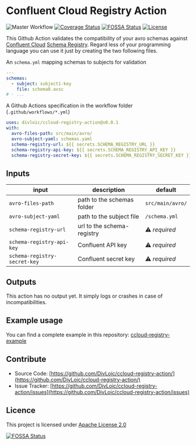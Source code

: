 # Confluent Cloud Registry Action

![Master Workflow](https://github.com/DivLoic/ccloud-registry-action/workflows/Master%20Workflow/badge.svg)
[![Coverage Status](https://coveralls.io/repos/github/DivLoic/ccloud-registry-action/badge.svg?branch=master)](https://coveralls.io/github/DivLoic/ccloud-registry-action?branch=master)
[![FOSSA Status](https://app.fossa.com/api/projects/git%2Bgithub.com%2FDivLoic%2Fccloud-registry-action.svg?type=shield)](https://app.fossa.com/projects/git%2Bgithub.com%2FDivLoic%2Fccloud-registry-action?ref=badge_shield)
[![License](http://img.shields.io/:license-Apache%202-blue.svg)](LICENSE)

This Github Action validates the compatibility of your avro schemas against 
[Confluent Cloud](https://www.confluent.io/confluent-cloud) 
[Schema Registry](https://github.com/confluentinc/schema-registry). 
Regard less of your programming language you can use it just by creating the two following files.

An `schema.yml` mapping schemas to subjects for validation
```yaml
---
schemas:
  - subject: subject1-key
    file: schema0.avsc
# - ...
```

A Github Actions specification in the workflow folder (`.github/workflows/*.yml`)
```yaml
uses: divloic/ccloud-registry-action@v0.0.1
with:
  avro-files-path: src/main/avro/
  avro-subject-yaml: schemas.yaml
  schema-registry-url: ${{ secrets.SCHEMA_REGISTRY_URL }}
  schema-registry-api-key: ${{ secrets.SCHEMA_REGISTRY_API_KEY }}
  schema-registry-secret-key: ${{ secrets.SCHEMA_REGISTRY_SECRET_KEY }}
```

## Inputs

input                           | description                   | default
--------------------------------|-------------------------------|------------------
`avro-files-path`               | path to the schemas folder    | `src/main/avro/`
`avro-subject-yaml`             | path to the subject file      | `/schema.yml`
`schema-registry-url`           | url to the schema-registry    | ⚠️ *required*
`schema-registry-api-key`       | Confluent API key             | ⚠️ *required*
`schema-registry-secret-key`    | Confluent secret key          | ⚠️ *required*

## Outputs

This action has no output yet. It simply logs or crashes in case of incompatibilities.

## Example usage

You can find a complete example in this repository: 
[ccloud-registry-example](https://github.com/DivLoic/ccloud-registry-example/)

## Contribute

- Source Code: [https://github.com/DivLoic/ccloud-registry-action/](https://github.com/DivLoic/ccloud-registry-action/)
- Issue Tracker: [https://github.com/DivLoic/ccloud-registry-action/issues](https://github.com/DivLoic/ccloud-registry-action/issues)

## Licence

This project is licensed under [Apache License 2.0](LICENSE)

[![FOSSA Status](https://app.fossa.com/api/projects/git%2Bgithub.com%2FDivLoic%2Fccloud-registry-action.svg?type=large)](https://app.fossa.com/projects/git%2Bgithub.com%2FDivLoic%2Fccloud-registry-action?ref=badge_large)
